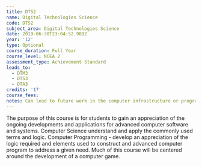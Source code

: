 ```yaml
---
title: DTS2
name: Digital Technologies Science
code: DTS2
subject_area: Digital Technologies Science
date: 2019-06-30T23:04:52.989Z
year: '12'
type: Optional
course_duration: Full Year
course_level: NCEA 2
assessment_type: Achievement Standard
leads_to:
  - DTM3
  - DTS3
  - DTA3
credits: '17'
course_fees: 
notes: Can lead to future work in the computer infrastructure or programming fields.
---
```

The purpose of this course is for students to gain an appreciation of the ongoing developments and applications for advanced computer software and systems. Computer Science understand and apply the commonly used terms and logic. Computer Programming - develop an appreciation of the logic required and elements used to construct and advanced computer program to address a given need. Much of this course will be centered around the development of a computer game.
